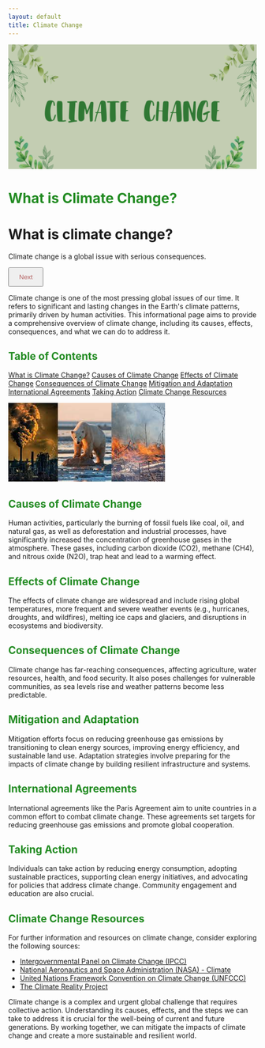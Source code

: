 ```yaml
---
layout: default
title: Climate Change
---
```

![Alt text](<images/CLIMATE CHANGE.png>)

# <span style="color: #228B22"> What is Climate Change? </span>

<html>
<head>
  <style>
    button {
      color: #b46060;
      padding: 10px 20px;
      cursor: pointer;
    }
  </style>
</head>
<body>
  <div id="climate-change-container">
    <h1>What is climate change?</h1>
    <p id="climate-info">Climate change is a global issue with serious consequences.</p>
    <button id="change-info">Next</button>
  </div>
  <script>
    const infoElement = document.getElementById("climate-info");
    const changeButton = document.getElementById("change-info");

      changeButton.addEventListener("click", function () {
     if (infoElement.innerHTML === "Climate change is a global issue with serious consequences.") {
        infoElement.innerHTML = "It's not only killing our planet but also the species in it. Around 1 million species are on the brink of extinction due to climate change.";
      } else {
        infoElement.innerHTML = "Climate change is a global issue with serious consequences.";
      }
    });
  </script>
</body>
</html>

Climate change is one of the most pressing global issues of our time. It refers to significant and lasting changes in the Earth's climate patterns, primarily driven by human activities. This informational page aims to provide a comprehensive overview of climate change, including its causes, effects, consequences, and what we can do to address it.

## <span style="color: #228B22"> Table of Contents
[What is Climate Change?](#what-is-climate-change)
[Causes of Climate Change](#causes-of-climate-change)
[Effects of Climate Change](#effects-of-climate-change)
[Consequences of Climate Change](#consequences-of-climate-change)
[Mitigation and Adaptation](#mitigation-and-adaptation)
[International Agreements](#international-agreements)
[Taking Action](#taking-action)
[Climate Change Resources](#climate-change-resources)

![Alt text](<images/download (1).jpeg>)

## <span style="color: #228B22"> Causes of Climate Change </span>
Human activities, particularly the burning of fossil fuels like coal, oil, and natural gas, as well as deforestation and industrial processes, have significantly increased the concentration of greenhouse gases in the atmosphere. These gases, including carbon dioxide (CO2), methane (CH4), and nitrous oxide (N2O), trap heat and lead to a warming effect.

## <span style="color: #228B22"> Effects of Climate Change </span>
The effects of climate change are widespread and include rising global temperatures, more frequent and severe weather events (e.g., hurricanes, droughts, and wildfires), melting ice caps and glaciers, and disruptions in ecosystems and biodiversity.

## <span style="color: #228B22"> Consequences of Climate Change </span>
Climate change has far-reaching consequences, affecting agriculture, water resources, health, and food security. It also poses challenges for vulnerable communities, as sea levels rise and weather patterns become less predictable.

## <span style="color: #228B22"> Mitigation and Adaptation </span>
Mitigation efforts focus on reducing greenhouse gas emissions by transitioning to clean energy sources, improving energy efficiency, and sustainable land use. Adaptation strategies involve preparing for the impacts of climate change by building resilient infrastructure and systems.

## <span style="color: #228B22"> International Agreements </span>
International agreements like the Paris Agreement aim to unite countries in a common effort to combat climate change. These agreements set targets for reducing greenhouse gas emissions and promote global cooperation.

## <span style="color: #228B22"> Taking Action </span>
Individuals can take action by reducing energy consumption, adopting sustainable practices, supporting clean energy initiatives, and advocating for policies that address climate change. Community engagement and education are also crucial.

## <span style="color: #228B22"> Climate Change Resources </span>
For further information and resources on climate change, consider exploring the following sources:

- [Intergovernmental Panel on Climate Change (IPCC)](https://www.ipcc.ch/)
- [National Aeronautics and Space Administration (NASA) - Climate](https://climate.nasa.gov/)
- [United Nations Framework Convention on Climate Change (UNFCCC)](https://unfccc.int/)
- [The Climate Reality Project](https://www.climaterealityproject.org/)

Climate change is a complex and urgent global challenge that requires collective action. Understanding its causes, effects, and the steps we can take to address it is crucial for the well-being of current and future generations. By working together, we can mitigate the impacts of climate change and create a more sustainable and resilient world.